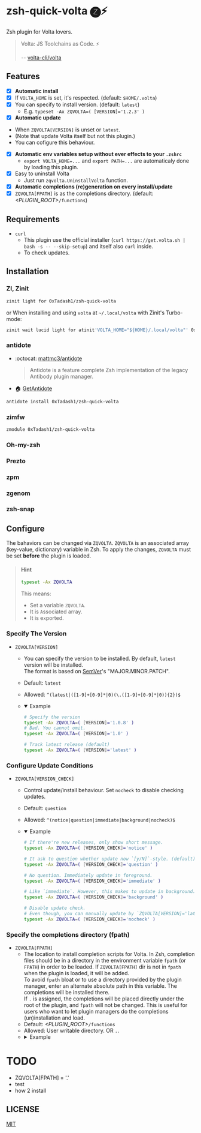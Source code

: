 # zsh-quick-volta 🅩⚡

Zsh plugin for Volta lovers.

> Volta: JS Toolchains as Code. ⚡
> 
> -- [volta-cli/volta](https://github.com/volta-cli/volta)

## Features

- [x]  **Automatic install**
  - [x] If `VOLTA_HOME` is set, it's respected. (default: `$HOME/.volta`)
  - [x] You can specify to install version. (default: `latest`)
    - E.g. `typeset -Ax ZQVOLTA=( [VERSION]='1.2.3' )`
- [x]  **Automatic update**
  - When `ZQVOLTA[VERSION]` is unset or `latest`.
  - (Note that update Volta itself but not this plugin.)
  - You can cofigure this behaviour.
- [x] **Automatic env variables setup without ever effects to your `.zshrc`**
  - `export VOLTA_HOME=...` and `export PATH=...` are automaticaly done by loading this plugin.
- [x] Easy to uninstall Volta
  - Just run `zqvolta.UninstallVolta` function.
- [x]  **Automatic completions (re)generation on every install/update**
  - [x] `ZQVOLTA[FPATH]` is as the completions directory. (default: _&lt;PLUGIN_ROOT&gt;_`/functions`)

## Requirements

- `curl`
  - This plugin use the official installer (`curl https://get.volta.sh | bash -s -- --skip-setup`) and itself also `curl` inside.
  - To check updates.

## Installation

### ZI, Zinit

```sh
zinit light for 0xTadash1/zsh-quick-volta
```

or When installing and using `volta` at `~/.local/volta` with Zinit's Turbo-mode:

```sh
zinit wait lucid light for atinit'VOLTA_HOME="${HOME}/.local/volta"' 0xTadash1/zsh-quick-volta
```

### antidote

- :octocat: [mattmc3/antidote](https://github.com/mattmc3/antidote)
  > Antidote is a feature complete Zsh implementation of the legacy Antibody plugin manager.
- 🏠 [GetAntidote](https://getantidote.github.io/)

```sh
antidote install 0xTadash1/zsh-quick-volta
```

### zimfw

```sh
zmodule 0xTadash1/zsh-quick-volta
```

### Oh-my-zsh

### Prezto

### zpm

### zgenom

### zsh-snap

## Configure

The bahaviors can be changed via `ZQVOLTA`. `ZQVOLTA` is an associated array (key-value, dictionary) variable in Zsh.
To apply the changes, `ZQVOLTA` must be set **before** the plugin is loaded.

> #### Hint
>
> ```sh
> typeset -Ax ZQVOLTA
> ```
>
> This means:
>
> - Set a variable `ZQVOLTA`.
> - It is `A`ssociated array.
> - It is e`x`ported.

### Specify The Version

- `ZQVOLTA[VERSION]`
  - You can specify the version to be installed. By default, `latest` version will be installed.\
  The format is based on [SemVer](https://semver.org)'s "MAJOR.MINOR.PATCH".
  - Default: `latest`
  - Allowed: `^(latest|([1-9]+[0-9]*|0)(\.([1-9]+[0-9]*|0)){2})$`
  - <details open><summary>Example</summary><p>

    ```sh
    # Specify the version
    typeset -Ax ZQVOLTA=( [VERSION]='1.0.8' )
    # Bad. You cannot omit.
    typeset -Ax ZQVOLTA=( [VERSION]='1.0' )
    ```

    ```sh
    # Track latest release (default)
    typeset -Ax ZQVOLTA=( [VERSION]='latest' )
    ```

    </p></details>

### Configure Update Conditions

- `ZQVOLTA[VERSION_CHECK]`
  - Control update/install behaviour. Set `nocheck` to disable checking updates.
  - Default: `question`
  - Allowed: `^(notice|question|immediate|background|nocheck)$`
  - <details open><summary>Example</summary><p>

    ```sh
    # If there're new releases, only show short message.
    typeset -Ax ZQVOLTA=( [VERSION_CHECK]='notice' )
    ```

    ```sh
    # It ask to question whether update now `[y/N]`-style. (default)
    typeset -Ax ZQVOLTA=( [VERSION_CHECK]='question' )
    ```

    ```sh
    # No question. Immediately update in foreground.
    typeset -Ax ZQVOLTA=( [VERSION_CHECK]='immediate' )
    ```

    ```sh
    # Like `immediate`. However, this makes to update in background.
    typeset -Ax ZQVOLTA=( [VERSION_CHECK]='background' )
    ```

    ```sh
    # Disable update check.
    # Even though, you can manually update by `ZQVOLTA[VERSION]='latest' zqvolta.Install`.
    typeset -Ax ZQVOLTA=( [VERSION_CHECK]='nocheck' )
    ```

    </p></details>

### Specify the completions directory (fpath)

- `ZQVOLTA[FPATH]`
  - The location to install completion scripts for Volta. In Zsh, completion files should be in a directory in the environment variable `fpath` (or `FPATH`) in order to be loaded. If `ZQVOLTA[FPATH]` dir is not in `fpath` when the plugin is loaded, it will be added.\
  To avoid `fpath` bloat or to use a directory provided by the plugin manager, enter an alternate absolute path in this variable. The completions will be installed there.\
  If `.` is assigned, the completions will be placed directly under the root of the plugin, and `fpath` will not be changed. This is useful for users who want to let plugin managers do the completions (un)installation and load.
  - Default: _\<PLUGIN_ROOT>_`/functions`
  - Allowed: User writable directory. OR `.`.
  - <details><summary>Example</summary><p>
    </p></details>

# TODO

- ZQVOLTA[FPATH] = '.'
- test
- how 2 install

## LICENSE

[MIT](https://github.com/0xTadash1/zsh-quick-volta/blob/main/LICENSE)

